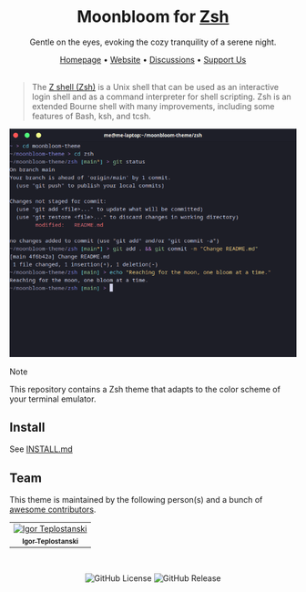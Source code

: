 <div align="center">
  <h1>Moonbloom for <a href="https://zsh.org/">Zsh</a></h1>
  <p>Gentle on the eyes, evoking the cozy tranquility of a serene night.</p>
  <span><a href="https://github.com/moonbloom-theme/moonbloom">Homepage</a> • <a href="https://moonbloom.teplostan.ski">Website</a> • <a href="https://github.com/orgs/moonbloom-theme/discussions">Discussions</a> • <a href="https://donate.teplostan.ski">Support Us</a></span>
</div>

<br/>

> The [Z shell (Zsh)](https://zsh.org/) is a Unix shell that can be used as an interactive login shell and as a command interpreter for shell scripting. Zsh is an extended Bourne shell with many improvements, including some features of Bash, ksh, and tcsh.

<img width="720px" src="./screen.png">

> [!NOTE]
> This repository contains a Zsh theme that adapts to the color scheme of your terminal emulator.

## Install
See [INSTALL.md](./INSTALL.md)

## Team

This theme is maintained by the following person(s) and a bunch of [awesome contributors](https://github.com/moonbloom-theme/zsh/graphs/contributors).

<!--CONTRIBUTORS_TABLE--><table><tr>
  <td align="center">
    <a href="https://github.com/teplostanski" title="Igor Teplostanski">
      <img src="https://avatars.githubusercontent.com/u/56846024?v=4" width="42;" alt="Igor Teplostanski"/>
    <br /><sub><b>Igor Teplostanski</b></sub>
    </a>
  </td>
</tr></table><!--CONTRIBUTORS_TABLE-END-->

</br>

<p align="center">
  <img alt="GitHub License" src="https://img.shields.io/github/license/moonbloom-theme/zsh?style=flat-square&labelColor=%231D1E27&color=%23E8C87E">
  <img alt="GitHub Release" src="https://img.shields.io/github/v/release/moonbloom-theme/zsh?include_prereleases&display_name=release&style=flat-square&labelColor=%231D1E27&color=%23E8C87E">
</p>
